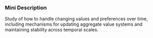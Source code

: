 ### Mini Description

Study of how to handle changing values and preferences over time, including mechanisms for updating aggregate value systems and maintaining stability across temporal scales.
